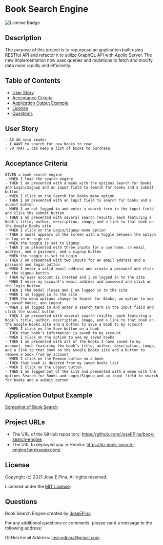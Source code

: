 # Book Search Engine

![License Badge](./public/badge.svg)

## Description

The purpose of this project is to repurpose an application built using RESTful API and refactor it to utilize GraphQL
API with Apollo Server. The new implementation now uses queries and mutations to fetch and modify data more rapidly and
efficiently.

## Table of Contents

-  [User Story](#user-story)
-  [Acceptance Criteria](#acceptance-criteria)
-  [Application Output Example](#application-output-example)
-  [License](#license)
-  [Questions](#questions)

## User Story

```
- AS AN avid reader
- I WANT to search for new books to read
- SO THAT I can keep a list of books to purchase
```

## Acceptance Criteria

```
GIVEN a book search engine
- WHEN I load the search engine
- THEN I am presented with a menu with the options Search for Books and Login/Signup and an input field to search for books and a submit button
- WHEN I click on the Search for Books menu option
- THEN I am presented with an input field to search for books and a submit button
- WHEN I am not logged in and enter a search term in the input field and click the submit button
- THEN I am presented with several search results, each featuring a book’s title, author, description, image, and a link to that book on the Google Books site
- WHEN I click on the Login/Signup menu option
- THEN a modal appears on the screen with a toggle between the option to log in or sign up
- WHEN the toggle is set to Signup
- THEN I am presented with three inputs for a username, an email address, and a password, and a signup button
- WHEN the toggle is set to Login
- THEN I am presented with two inputs for an email address and a password and login button
- WHEN I enter a valid email address and create a password and click on the signup button
- THEN my user account is created and I am logged in to the site
- WHEN I enter my account’s email address and password and click on the login button
- THEN I the modal closes and I am logged in to the site
- WHEN I am logged in to the site
- THEN the menu options change to Search for Books, an option to see my saved books, and Logout
- WHEN I am logged in and enter a search term in the input field and click the submit button
- THEN I am presented with several search results, each featuring a book’s title, author, description, image, and a link to that book on the Google Books site and a button to save a book to my account
- WHEN I click on the Save button on a book
- THEN that book’s information is saved to my account
- WHEN I click on the option to see my saved books
- THEN I am presented with all of the books I have saved to my account, each featuring the book’s title, author, description, image, and a link to that book on the Google Books site and a button to remove a book from my account
- WHEN I click on the Remove button on a book
- THEN that book is deleted from my saved books list
- WHEN I click on the Logout button
- THEN I am logged out of the site and presented with a menu with the options Search for Books and Login/Signup and an input field to search for books and a submit button
```

## Application Output Example

[Screeshot of Book Search](client\public\book-search.png)

## Project URLs

-  The URL of the GitHub repository: https://github.com/JoseEPina/book-search-engine
-  The URL to deployed app in Heroku: https://jp-book-search-engine.herokuapp.com/

## License

Copyright (c) 2021 Jose E Pina. All rights reserved.

Licensed under the [MIT License](https://choosealicense.com/licenses/mit).

## Questions

Book Search Engine created by [JoseEPina](https://github.com/JoseEPina).

For any additional questions or comments, please send a message to the following address:

GitHub Email Address: <jose.edpina@gmail.com>

